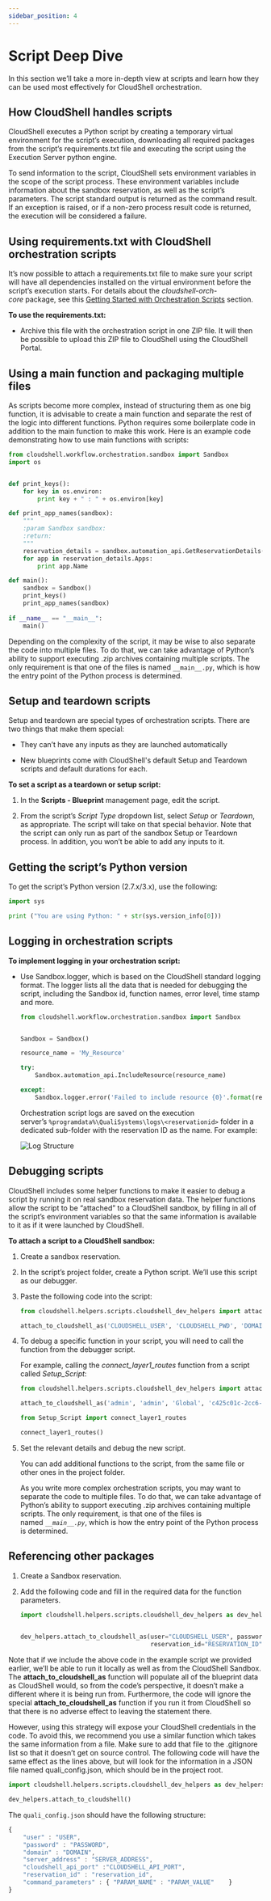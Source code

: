 ```yaml
---
sidebar_position: 4
---
```


# Script Deep Dive

In this section we’ll take a more in-depth view at scripts and learn how they can be used most effectively for CloudShell orchestration.

## How CloudShell handles scripts

CloudShell executes a Python script by creating a temporary virtual environment for the script’s execution, downloading all required packages from the script’s requirements.txt file and executing the script using the Execution Server python engine.

To send information to the script, CloudShell sets environment variables in the scope of the script process. These environment variables include information about the sandbox reservation, as well as the script’s parameters. The script standard output is returned as the command result. If an exception is raised, or if a non-zero process result code is returned, the execution will be considered a failure.

## Using requirements.txt with CloudShell orchestration scripts

It’s now possible to attach a requirements.txt file to make sure your script will have all dependencies installed on the virtual environment before the script’s execution starts. For details about the *cloudshell-orch-core* package, see this [Getting Started with Orchestration Scripts](./getting-started-with-orch-scripts.md) section.

**To use the requirements.txt:**

- Archive this file with the orchestration script in one ZIP file. It will then be possible to upload this ZIP file to CloudShell using the CloudShell Portal.
    

## Using a main function and packaging multiple files

As scripts become more complex, instead of structuring them as one big function, it is advisable to create a main function and separate the rest of the logic into different functions. Python requires some boilerplate code in addition to the main function to make this work. Here is an example code demonstrating how to use main functions with scripts:

```python
from cloudshell.workflow.orchestration.sandbox import Sandbox
import os


def print_keys():
    for key in os.environ:
        print key + " : " + os.environ[key]

def print_app_names(sandbox):
    """
    :param Sandbox sandbox:
    :return:
    """
    reservation_details = sandbox.automation_api.GetReservationDetails(sandbox.id).ReservationDescription
    for app in reservation_details.Apps:
        print app.Name

def main():
    sandbox = Sandbox()
    print_keys()
    print_app_names(sandbox)
 
if __name__ == "__main__":
    main()
```

Depending on the complexity of the script, it may be wise to also separate the code into multiple files. To do that, we can take advantage of Python’s ability to support executing .zip archives containing multiple scripts. The only requirement is that one of the files is named `__main__.py`, which is how the entry point of the Python process is determined.

## Setup and teardown scripts

Setup and teardown are special types of orchestration scripts. There are two things that make them special:

- They can’t have any inputs as they are launched automatically
    
- New blueprints come with CloudShell's default Setup and Teardown scripts and default durations for each.
    
**To set a script as a teardown or setup script:**

1. In the **Scripts - Blueprint** management page, edit the script.
    
2. From the script’s *Script Type* dropdown list, select *Setup* or *Teardown*, as appropriate. The script will take on that special behavior. Note that the script can only run as part of the sandbox Setup or Teardown process. In addition, you won’t be able to add any inputs to it.
    

## Getting the script’s Python version

To get the script’s Python version (2.7.x/3.x), use the following:

```python
import sys

print ("You are using Python: " + str(sys.version_info[0]))
```

## Logging in orchestration scripts

**To implement logging in your orchestration script:**

- Use Sandbox.logger, which is based on the CloudShell standard logging format. The logger lists all the data that is needed for debugging the script, including the Sandbox id, function names, error level, time stamp and more.
    
    ```python
    from cloudshell.workflow.orchestration.sandbox import Sandbox
    
    
    Sandbox = Sandbox()
    
    resource_name = 'My_Resource'
    
    try:
        Sandbox.automation_api.IncludeResource(resource_name)
    
    except:
        Sandbox.logger.error('Failed to include resource {0}'.format(resource_name))
    ```
    
    Orchestration script logs are saved on the execution server’s `%programdata%\QualiSystems\logs\<reservationid>` folder in a dedicated sub-folder with the reservation ID as the name. For example:
    
    ![Log Structure](/Images/Devguide-orchestration-scripts/Scripts-Deep-Dive_558x109.png)
    

## Debugging scripts

CloudShell includes some helper functions to make it easier to debug a script by running it on real sandbox reservation data. The helper functions allow the script to be “attached” to a CloudShell sandbox, by filling in all of the script’s environment variables so that the same information is available to it as if it were launched by CloudShell.

**To attach a script to a CloudShell sandbox:**

1. Create a sandbox reservation.
    
2. In the script’s project folder, create a Python script. We’ll use this script as our debugger.
    
3. Paste the following code into the script:
    
    ```python
    from cloudshell.helpers.scripts.cloudshell_dev_helpers import attach_to_cloudshell_as
    
    attach_to_cloudshell_as('CLOUDSHELL_USER', 'CLOUDSHELL_PWD', 'DOMAIN', 'RESERVATION_ID', 'SERVER_ADDRESS')
    ```
    
4. To debug a specific function in your script, you will need to call the function from the debugger script.
    
    For example, calling the *connect\_layer1\_routes* function from a script called *Setup\_Script*:
    
    ```python
    from cloudshell.helpers.scripts.cloudshell_dev_helpers import attach_to_cloudshell_as
    
    attach_to_cloudshell_as('admin', 'admin', 'Global', 'c425c01c-2cc6-4a3a-bb45-d357be6c294f', '192.168.42.125')
    
    from Setup_Script import connect_layer1_routes
    
    connect_layer1_routes()
    ```
    
5. Set the relevant details and debug the new script.
    
    You can add additional functions to the script, from the same file or other ones in the project folder.
    
    As you write more complex orchestration scripts, you may want to separate the code to multiple files. To do that, we can take advantage of Python’s ability to support executing .zip archives containing multiple scripts. The only requirement, is that one of the files is named *`__main__.py`*, which is how the entry point of the Python process is determined.
    

## Referencing other packages

1. Create a Sandbox reservation.
    
2. Add the following code and fill in the required data for the function parameters.
    
    ```python
    import cloudshell.helpers.scripts.cloudshell_dev_helpers as dev_helpers
    
    						
    dev_helpers.attach_to_cloudshell_as(user="CLOUDSHELL_USER", password="CLOUDSHELL_PWD", domain="DOMAIN",
                                        reservation_id="RESERVATION_ID", server_address="ADDRESS", command_parameters={"NAME":"VALUE"})
    ```
    

Note that if we include the above code in the example script we provided earlier, we’ll be able to run it locally as well as from the CloudShell Sandbox. The **attach\_to\_cloudshell\_as** function will populate all of the blueprint data as CloudShell would, so from the code’s perspective, it doesn’t make a different where it is being run from. Furthermore, the code will ignore the special **attach\_to\_cloudshell\_as** function if you run it from CloudShell so that there is no adverse effect to leaving the statement there.

However, using this strategy will expose your CloudShell credentials in the code. To avoid this, we recommend you use a similar function which takes the same information from a file. Make sure to add that file to the .gitignore list so that it doesn’t get on source control. The following code will have the same effect as the lines above, but will look for the information in a JSON file named quali\_config.json, which should be in the project root.

```python
import cloudshell.helpers.scripts.cloudshell_dev_helpers as dev_helpers

dev_helpers.attach_to_cloudshell()
```

The `quali_config.json` should have the following structure:

```javascript
{
    "user" : "USER",
    "password" : "PASSWORD",
    "domain" : "DOMAIN",
    "server_address" : "SERVER_ADDRESS",
    "cloudshell_api_port" :"CLOUDSHELL_API_PORT",
    "reservation_id" : "reservation_id",
    "command_parameters" : { "PARAM_NAME" : "PARAM_VALUE"    }
}
```
